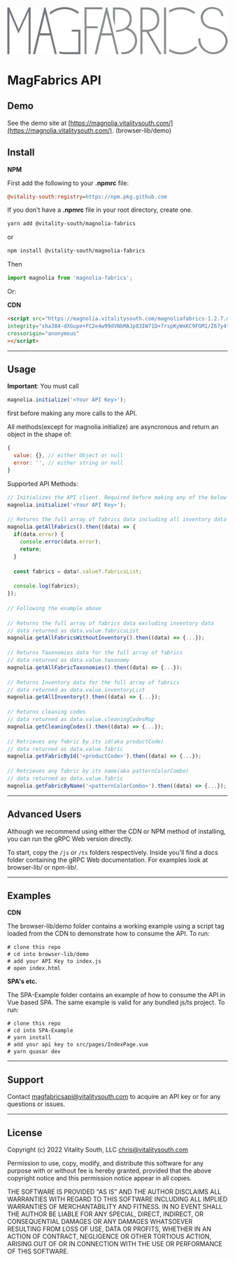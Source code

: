 ![MagFabrics logo](logo_dark.png)
# MagFabrics API

## Demo
See the demo site at [https://magnolia.vitalitysouth.com/](https://magnolia.vitalitysouth.com/). (browser-lib/demo)

## Install
**NPM**

First add the following to your **.npmrc** file:

```ini
@vitality-south:registry=https://npm.pkg.github.com
```
If you don't have a **.npmrc** file in your root directory, create one.


```bash
yarn add @vitality-south/magnolia-fabrics
```
or
 ```bash
npm install @vitality-south/magnolia-fabrics
```
Then
```javascript
import magnolia from 'magnolia-fabrics';
```

Or:


**CDN**
```html
<script src="https://magnolia.vitalitysouth.com/magnoliafabrics-1.2.7.min.js"
integrity="sha384-dXGupe+FC2e4w99dVNbMAJp83IW71D+7rspKyWxKC9FGM1/Z67y4t8F7rChH/KAp"
crossorigin="anonymous"
></script>
```

---

## Usage

**Important**: You must call 
```javascript
magnolia.initialize('<Your API Key>');
``` 
first before making any more calls to the API.


All methods(except for magnolia.initialize) are asyncronous and return an object in the shape of:
```javascript
{
  value: {}, // either Object or null
  error: '', // either string or null
}
```
Supported API Methods:
```javascript
// Initializes the API client. Required before making any of the below API calls.
magnolia.initialize('<Your API Key>');

// Returns the full array of fabrics data including all inventory data
magnolia.getAllFabrics().then((data) => {
  if(data.error) {
    console.error(data.error);
    return;
  }

  const fabrics = data?.value?.fabricsList;

  console.log(fabrics);
});

// Following the example above

// Returns the full array of fabrics data excluding inventory data
// data returned as data.value.fabricsList
magnolia.getAllFabricsWithoutInventory().then((data) => {...});

// Returns Taxonomies data for the full array of fabrics
// data returned as data.value.taxonomy
magnolia.getAllFabricTaxonomies().then((data) => {...});

// Returns Inventory data for the full array of fabrics
// data returned as data.value.inventoryList
magnolia.getAllInventory().then((data) => {...});

// Returns cleaning codes
// data returned as data.value.cleaningCodesMap
magnolia.getCleaningCodes().then((data) => {...});

// Retrieves any fabric by its id(aka productCode)
// data returned as data.value.fabric
magnolia.getFabricById('<productCode>').then((data) => {...});

// Retrieves any fabric by its name(aka patternColorCombo)
// data returned as data.value.fabric
magnolia.getFabricByName('<patternColorCombo>').then((data) => {...});
```

---

## Advanced Users
Although we recommend using either the CDN or NPM method of installing, you can run the gRPC Web version directly.

To start, copy the `/js` or `/ts` folders respectively. Inside you'll find a docs folder containing the gRPC Web documentation. For examples look at browser-lib/ or npm-lib/.

---

## Examples

**CDN**

The browser-lib/demo folder contains a working example using a script tag loaded from the CDN to demonstrate how to consume the API.
To run: 
```
# clone this repo
# cd into browser-lib/demo
# add your API Key to index.js
# open index.html
```

**SPA's etc.**

The SPA-Example folder contains an example of how to consume the API in Vue based SPA. The same example is valid for any bundled js/ts project.
To run: 
```
# clone this repo
# cd into SPA-Example
# yarn install
# add your api key to src/pages/IndexPage.vue
# yarn quasar dev
```

---

## Support

Contact magfabricsapi@vitalitysouth.com to acquire an API key or for any questions or issues.

---

## License

Copyright (c) 2022 Vitality South, LLC <chris@vitalitysouth.com>

Permission to use, copy, modify, and distribute this software for any
purpose with or without fee is hereby granted, provided that the above
copyright notice and this permission notice appear in all copies.

THE SOFTWARE IS PROVIDED "AS IS" AND THE AUTHOR DISCLAIMS ALL WARRANTIES
WITH REGARD TO THIS SOFTWARE INCLUDING ALL IMPLIED WARRANTIES OF
MERCHANTABILITY AND FITNESS. IN NO EVENT SHALL THE AUTHOR BE LIABLE FOR
ANY SPECIAL, DIRECT, INDIRECT, OR CONSEQUENTIAL DAMAGES OR ANY DAMAGES
WHATSOEVER RESULTING FROM LOSS OF USE, DATA OR PROFITS, WHETHER IN AN
ACTION OF CONTRACT, NEGLIGENCE OR OTHER TORTIOUS ACTION, ARISING OUT OF
OR IN CONNECTION WITH THE USE OR PERFORMANCE OF THIS SOFTWARE.